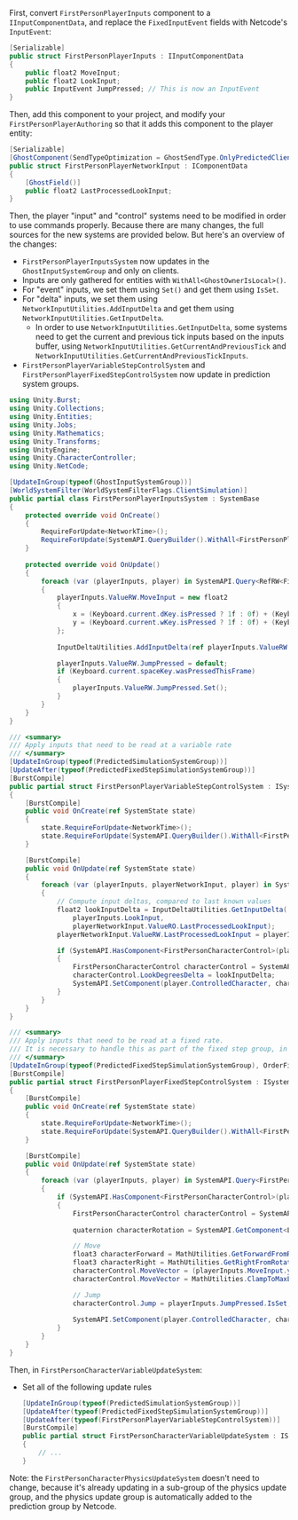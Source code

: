 
First, convert `FirstPersonPlayerInputs` component to a `IInputComponentData`, and replace the `FixedInputEvent` fields with Netcode's `InputEvent`:
```cs
[Serializable]
public struct FirstPersonPlayerInputs : IInputComponentData
{
    public float2 MoveInput;
    public float2 LookInput;
    public InputEvent JumpPressed; // This is now an InputEvent
}
```

Then, add this component to your project, and modify your `FirstPersonPlayerAuthoring` so that it adds this component to the player entity:
```cs
[Serializable]
[GhostComponent(SendTypeOptimization = GhostSendType.OnlyPredictedClients)]
public struct FirstPersonPlayerNetworkInput : IComponentData
{
    [GhostField()]
    public float2 LastProcessedLookInput;
}
```

Then, the player "input" and "control" systems need to be modified in order to use commands properly. Because there are many changes, the full sources for the new systems are provided below. But here's an overview of the changes:
* `FirstPersonPlayerInputsSystem` now updates in the `GhostInputSystemGroup` and only on clients.
* Inputs are only gathered for entities with `WithAll<GhostOwnerIsLocal>()`.
* For "event" inputs, we set them using `Set()` and get them using `IsSet`.
* For "delta" inputs, we set them using `NetworkInputUtilities.AddInputDelta` and get them using `NetworkInputUtilities.GetInputDelta`.
    * In order to use `NetworkInputUtilities.GetInputDelta`, some systems need to get the current and previous tick inputs based on the inputs buffer, using `NetworkInputUtilities.GetCurrentAndPreviousTick` and `NetworkInputUtilities.GetCurrentAndPreviousTickInputs`.
* `FirstPersonPlayerVariableStepControlSystem` and `FirstPersonPlayerFixedStepControlSystem` now update in prediction system groups.
```cs
using Unity.Burst;
using Unity.Collections;
using Unity.Entities;
using Unity.Jobs;
using Unity.Mathematics;
using Unity.Transforms;
using UnityEngine;
using Unity.CharacterController;
using Unity.NetCode;

[UpdateInGroup(typeof(GhostInputSystemGroup))]
[WorldSystemFilter(WorldSystemFilterFlags.ClientSimulation)]
public partial class FirstPersonPlayerInputsSystem : SystemBase
{
    protected override void OnCreate()
    {
        RequireForUpdate<NetworkTime>();
        RequireForUpdate(SystemAPI.QueryBuilder().WithAll<FirstPersonPlayer, FirstPersonPlayerInputs>().Build());
    }
    
    protected override void OnUpdate()
    {
        foreach (var (playerInputs, player) in SystemAPI.Query<RefRW<FirstPersonPlayerInputs>, FirstPersonPlayer>().WithAll<GhostOwnerIsLocal>())
        {
            playerInputs.ValueRW.MoveInput = new float2
            {
                x = (Keyboard.current.dKey.isPressed ? 1f : 0f) + (Keyboard.current.aKey.isPressed ? -1f : 0f),
                y = (Keyboard.current.wKey.isPressed ? 1f : 0f) + (Keyboard.current.sKey.isPressed ? -1f : 0f),
            };
            
            InputDeltaUtilities.AddInputDelta(ref playerInputs.ValueRW.LookInput, Mouse.current.delta.ReadValue());

            playerInputs.ValueRW.JumpPressed = default;
            if (Keyboard.current.spaceKey.wasPressedThisFrame)
            {
                playerInputs.ValueRW.JumpPressed.Set();
            }
        }
    }
}

/// <summary>
/// Apply inputs that need to be read at a variable rate
/// </summary>
[UpdateInGroup(typeof(PredictedSimulationSystemGroup))]
[UpdateAfter(typeof(PredictedFixedStepSimulationSystemGroup))]
[BurstCompile]
public partial struct FirstPersonPlayerVariableStepControlSystem : ISystem
{
    [BurstCompile]
    public void OnCreate(ref SystemState state)
    {
        state.RequireForUpdate<NetworkTime>();
        state.RequireForUpdate(SystemAPI.QueryBuilder().WithAll<FirstPersonPlayer, FirstPersonPlayerInputs>().Build());
    }

    [BurstCompile]
    public void OnUpdate(ref SystemState state)
    {
        foreach (var (playerInputs, playerNetworkInput, player) in SystemAPI.Query<FirstPersonPlayerInputs, RefRW<FirstPersonPlayerNetworkInput>, FirstPersonPlayer>().WithAll<Simulate>())
        {
            // Compute input deltas, compared to last known values
            float2 lookInputDelta = InputDeltaUtilities.GetInputDelta(
                playerInputs.LookInput, 
                playerNetworkInput.ValueRO.LastProcessedLookInput);
            playerNetworkInput.ValueRW.LastProcessedLookInput = playerInputs.LookInput;

            if (SystemAPI.HasComponent<FirstPersonCharacterControl>(player.ControlledCharacter))
            {
                FirstPersonCharacterControl characterControl = SystemAPI.GetComponent<FirstPersonCharacterControl>(player.ControlledCharacter);
                characterControl.LookDegreesDelta = lookInputDelta;
                SystemAPI.SetComponent(player.ControlledCharacter, characterControl);
            }
        }
    }
}

/// <summary>
/// Apply inputs that need to be read at a fixed rate.
/// It is necessary to handle this as part of the fixed step group, in case your framerate is lower than the fixed step rate.
/// </summary>
[UpdateInGroup(typeof(PredictedFixedStepSimulationSystemGroup), OrderFirst = true)]
[BurstCompile]
public partial struct FirstPersonPlayerFixedStepControlSystem : ISystem
{
    [BurstCompile]
    public void OnCreate(ref SystemState state)
    {
        state.RequireForUpdate<NetworkTime>();
        state.RequireForUpdate(SystemAPI.QueryBuilder().WithAll<FirstPersonPlayer, FirstPersonPlayerInputs>().Build());
    }

    [BurstCompile]
    public void OnUpdate(ref SystemState state)
    {
        foreach (var (playerInputs, player) in SystemAPI.Query<FirstPersonPlayerInputs, FirstPersonPlayer>().WithAll<Simulate>())
        {
            if (SystemAPI.HasComponent<FirstPersonCharacterControl>(player.ControlledCharacter))
            {
                FirstPersonCharacterControl characterControl = SystemAPI.GetComponent<FirstPersonCharacterControl>(player.ControlledCharacter);
                
                quaternion characterRotation = SystemAPI.GetComponent<LocalTransform>(player.ControlledCharacter).Rotation;

                // Move
                float3 characterForward = MathUtilities.GetForwardFromRotation(characterRotation);
                float3 characterRight = MathUtilities.GetRightFromRotation(characterRotation);
                characterControl.MoveVector = (playerInputs.MoveInput.y * characterForward) + (playerInputs.MoveInput.x * characterRight);
                characterControl.MoveVector = MathUtilities.ClampToMaxLength(characterControl.MoveVector, 1f);

                // Jump
                characterControl.Jump = playerInputs.JumpPressed.IsSet;
            
                SystemAPI.SetComponent(player.ControlledCharacter, characterControl);
            }
        }
    }
}
``` 

Then, in `FirstPersonCharacterVariableUpdateSystem`:
* Set all of the following update rules
    ```cs
    [UpdateInGroup(typeof(PredictedSimulationSystemGroup))]
    [UpdateAfter(typeof(PredictedFixedStepSimulationSystemGroup))]
    [UpdateAfter(typeof(FirstPersonPlayerVariableStepControlSystem))]
    [BurstCompile]
    public partial struct FirstPersonCharacterVariableUpdateSystem : ISystem
    {
        // ...
    }
    ```

Note: the `FirstPersonCharacterPhysicsUpdateSystem` doesn't need to change, because it's already updating in a sub-group of the physics update group, and the physics update group is automatically added to the prediction group by Netcode.